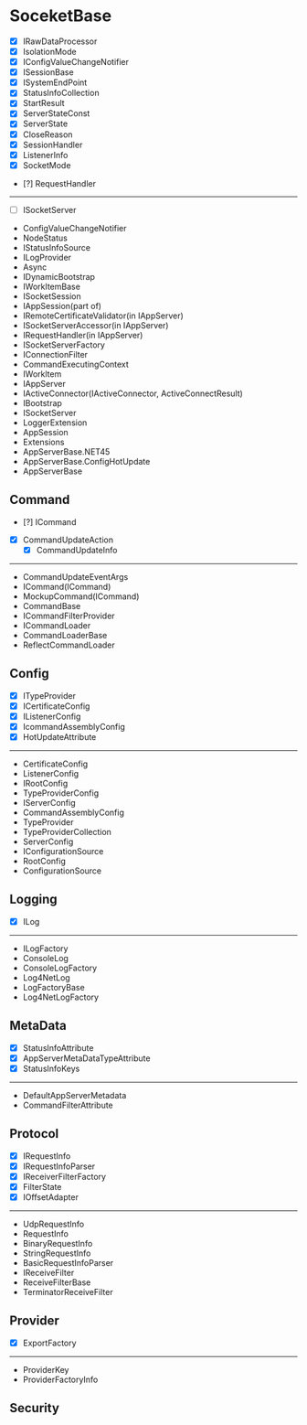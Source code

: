 # SoceketBase
- [x] IRawDataProcessor
- [x] IsolationMode
- [x] IConfigValueChangeNotifier
- [x] ISessionBase
- [x] ISystemEndPoint
- [x] StatusInfoCollection
- [x] StartResult
- [x] ServerStateConst
- [x] ServerState
- [x] CloseReason
- [x] SessionHandler
- [x] ListenerInfo
- [x] SocketMode
- [?] RequestHandler

---
- [ ] ISocketServer 
- ConfigValueChangeNotifier
- NodeStatus
- IStatusInfoSource
- ILogProvider
- Async
- IDynamicBootstrap
- IWorkItemBase
- ISocketSession
- IAppSession(part of)
- IRemoteCertificateValidator(in IAppServer)
- ISocketServerAccessor(in IAppServer)
- IRequestHandler(in IAppServer)
- ISocketServerFactory
- IConnectionFilter
- CommandExecutingContext
- IWorkltem
- IAppServer
- IActiveConnector(IActiveConnector, ActiveConnectResult)
- IBootstrap
- ISocketServer
- LoggerExtension
- AppSession
- Extensions
- AppServerBase.NET45
- AppServerBase.ConfigHotUpdate
- AppServerBase

## Command
- [?] ICommand
- [x] CommandUpdateAction
    - [x] CommandUpdateInfo
---
- CommandUpdateEventArgs
- ICommand(ICommand)
- MockupCommand(ICommand)
- CommandBase
- ICommandFilterProvider
- ICommandLoader
- CommandLoaderBase
- ReflectCommandLoader

## Config
- [x] ITypeProvider
- [x] ICertificateConfig
- [x] IListenerConfig
- [x] IcommandAssemblyConfig
- [x] HotUpdateAttribute
---

- CertificateConfig
- ListenerConfig
- IRootConfig
- TypeProviderConfig
- IServerConfig
- CommandAssemblyConfig
- TypeProvider
- TypeProviderCollection
- ServerConfig
- IConfigurationSource
- RootConfig
- ConfigurationSource

## Logging
- [x] ILog
---
- ILogFactory
- ConsoleLog
- ConsoleLogFactory
- Log4NetLog
- LogFactoryBase
- Log4NetLogFactory

## MetaData
- [x] StatusInfoAttribute
- [x] AppServerMetaDataTypeAttribute
- [x] StatusInfoKeys

---
- DefaultAppServerMetadata
- CommandFilterAttribute

## Protocol
- [x] IRequestInfo
- [x] IRequestInfoParser
- [x] IReceiverFilterFactory
- [x] FilterState
- [x] IOffsetAdapter

---
- UdpRequestInfo
- RequestInfo
- BinaryRequestInfo
- StringRequestInfo
- BasicRequestInfoParser
- IReceiveFilter
- ReceiveFilterBase
- TerminatorReceiveFilter

## Provider
- [x] ExportFactory
---
- ProviderKey
- ProviderFactoryInfo
## Security
